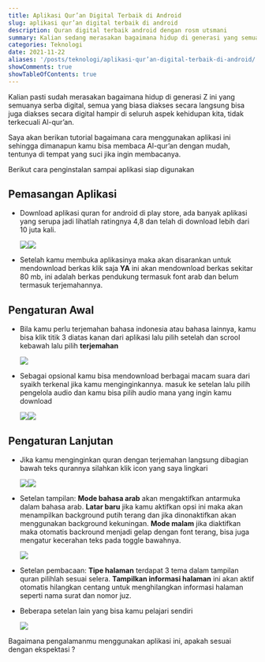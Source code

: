 ```yaml
---
title: Aplikasi Qur’an Digital Terbaik di Android
slug: aplikasi qur’an digital terbaik di android
description: Quran digital terbaik android dengan rosm utsmani
summary: Kalian sedang merasakan bagaimana hidup di generasi yang semuanya serba digital, semua yang biasanya diakses secara langsung, saat ini bisa diakses digital hampir di seluruh aspek.
categories: Teknologi
date: 2021-11-22
aliases: '/posts/teknologi/aplikasi-qur’an-digital-terbaik-di-android/'
showComments: true
showTableOfContents: true
---
```


Kalian pasti sudah merasakan bagaimana hidup di generasi Z ini yang semuanya serba digital, semua yang biasa diakses secara langsung bisa juga diakses secara digital hampir di seluruh aspek kehidupan kita, tidak terkecuali Al-qur’an.

Saya akan berikan tutorial bagaimana cara menggunakan aplikasi ini sehingga dimanapun kamu bisa membaca Al-qur’an dengan mudah, tentunya di tempat yang suci jika ingin membacanya.

Berikut cara penginstalan sampai aplikasi siap digunakan

## Pemasangan Aplikasi

- Download aplikasi quran for android di play store, ada banyak aplikasi yang serupa jadi lihatlah ratingnya 4,8 dan telah di download lebih dari 10 juta kali.

  ![](/img/1.jpg)![](/img/2.jpg)

- Setelah kamu membuka aplikasinya maka akan disarankan untuk mendownload berkas klik saja **YA** ini akan mendownload berkas sekitar 80 mb, ini adalah berkas pendukung termasuk font arab dan belum termasuk terjemahannya.

## Pengaturan Awal

- Bila kamu perlu terjemahan bahasa indonesia atau bahasa lainnya, kamu bisa klik titik 3 diatas kanan dari aplikasi lalu pilih setelah dan scrool kebawah lalu pilih **terjemahan**

  ![](/img/3.jpg)

- Sebagai opsional kamu bisa mendownload berbagai macam suara dari syaikh terkenal jika kamu menginginkannya. masuk ke setelan lalu pilih pengelola audio dan kamu bisa pilih audio mana yang ingin kamu download

  ![](/img/4.jpg)![](/img/5.jpg)

## Pengaturan Lanjutan

- Jika kamu menginginkan quran dengan terjemahan langsung dibagian bawah teks qurannya silahkan klik icon yang saya lingkari

  ![](/img/6.jpg)![](/img/7.jpg)

- Setelan tampilan:
  **Mode bahasa arab** akan mengaktifkan antarmuka dalam bahasa arab.
  **Latar baru** jika kamu aktifkan opsi ini maka akan menampilkan background putih terang dan jika dinonaktifkan akan menggunakan background kekuningan.
  **Mode malam** jika diaktifkan maka otomatis backround menjadi gelap dengan font terang, bisa juga mengatur kecerahan teks pada toggle bawahnya.

  ![](/img/8.jpg)

- Setelan pembacaan:
  **Tipe halaman** terdapat 3 tema dalam tampilan quran pilihlah sesuai selera.
  **Tampilkan informasi halaman** ini akan aktif otomatis hilangkan centang untuk menghilangkan informasi halaman seperti nama surat dan nomor juz.
- Beberapa setelan lain yang bisa kamu pelajari sendiri

  ![](/img/9.jpg)

Bagaimana pengalamanmu menggunakan aplikasi ini, apakah sesuai dengan ekspektasi ?
